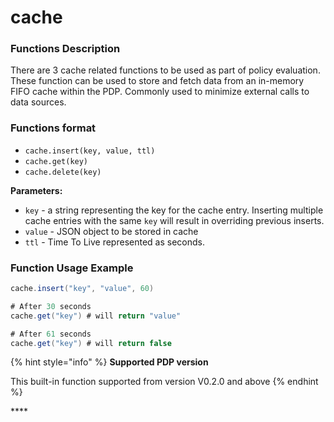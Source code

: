 # cache

### Functions Description

There are 3 cache related functions to be used as part of policy evaluation. These function can be used to store and fetch data from an in-memory FIFO cache within the PDP. Commonly used to minimize external calls to data sources.

### Functions format

* `cache.insert(key, value, ttl)`
* `cache.get(key)`
* `cache.delete(key)`

**Parameters:**

* `key` - a string representing the key for the cache entry. Inserting multiple cache entries with the same `key` will result in overriding previous inserts.
* `value` - JSON object to be stored in cache
* `ttl` - Time To Live represented as seconds.

### Function Usage Example

```scala
cache.insert("key", "value", 60)

# After 30 seconds
cache.get("key") # will return "value"

# After 61 seconds
cache.get("key") # will return false
```

{% hint style="info" %}
**Supported PDP version**

This built-in function supported from version V0.2.0 and above 
{% endhint %}

\*\*\*\*

